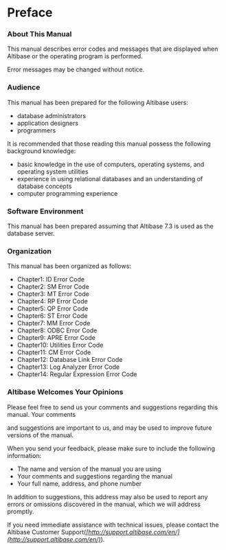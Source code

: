 # Preface

### About This Manual

This manual describes error codes and messages that are displayed when Altibase or the operating program is performed.

Error messages may be changed without notice.

### Audience

This manual has been prepared for the following Altibase users:

- database administrators
- application designers
- programmers

It is recommended that those reading this manual possess the following background knowledge:

- basic knowledge in the use of computers, operating systems, and operating system utilities
- experience in using relational databases and an understanding of database concepts
- computer programming experience

### Software Environment

This manual has been prepared assuming that Altibase 7.3 is used as the database server.

### Organization

This manual has been organized as follows:

- Chapter1: ID Error Code
- Chapter2: SM Error Code
- Chapter3: MT Error Code
- Chapter4: RP Error Code
- Chapter5: QP Error Code
- Chapter6: ST Error Code
- Chapter7: MM Error Code
- Chapter8: ODBC Error Code
- Chapter9: APRE Error Code
- Chapter10: Utilities Error Code
- Chapter11: CM Error Code
- Chapter12: Database Link Error Code
- Chapter13: Log Analyzer Error Code
- Chapter14: Regular Expression Error Code

### Altibase Welcomes Your Opinions

Please feel free to send us your comments and suggestions regarding this manual. Your comments

and suggestions are important to us, and may be used to improve future versions of the manual.

When you send your feedback, please make sure to include the following information:

- The name and version of the manual you are using
- Your comments and suggestions regarding the manual
- Your full name, address, and phone number

In addition to suggestions, this address may also be used to report any errors or omissions discovered in the manual, which we will address promptly.

If you need immediate assistance with technical issues, please contact the Altibase Customer Support(*[http://support.altibase.com/en/](http://support.altibase.com/en/)*).

